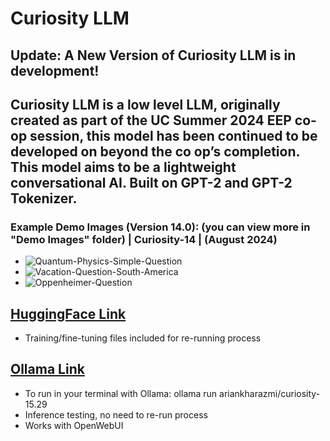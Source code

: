 # Curiosity LLM

## Update: A New Version of Curiosity LLM is in development!
## Curiosity LLM is a low level LLM, originally created as part of the UC Summer 2024 EEP co-op session, this model has been continued to be developed on beyond the co op’s completion. This model aims to be a lightweight conversational AI. Built on GPT-2 and GPT-2 Tokenizer.
### Example Demo Images (Version 14.0): (you can view more in "Demo Images" folder) | Curiosity-14 | (August 2024)
* ![Quantum-Physics-Simple-Question](https://github.com/user-attachments/assets/1bd5418c-4ec7-4883-aba1-f9629d97b4f5)
* ![Vacation-Question-South-America](https://github.com/user-attachments/assets/283d73ed-eb5f-47cb-bf09-688ee0537d43)
* ![Oppenheimer-Question](https://github.com/user-attachments/assets/a4075998-ddbd-49e9-b36d-5ef480ecca30)

## [HuggingFace Link](https://huggingface.co/ariankharazmi/Curiosity-LLM)
* Training/fine-tuning files included for re-running process
## [Ollama Link](https://ollama.com/ariankharazmi/curiosity-15.29)
* To run in your terminal with Ollama: ollama run ariankharazmi/curiosity-15.29
* Inference testing, no need to re-run process
* Works with OpenWebUI
